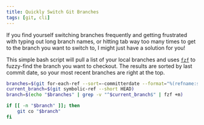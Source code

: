 ```yaml
---
title: Quickly Switch Git Branches
tags: [git, cli]
---
```


If you find yourself switching branches frequently and getting frustrated
with typing out long branch names, or hitting tab way too many times to get
to the branch you want to switch to, I might just have a solution for you!

This simple bash script will pull a list of your local branches and uses
[`fzf`](https://github.com/junegunn/fzf) to fuzzy-find the branch you want
to checkout. The results are sorted by last commit date, so your most
recent branches are right at the top.

```bash showLineNumbers
branches=$(git for-each-ref --sort=-committerdate --format="%(refname:short)" refs/heads/)
current_branch=$(git symbolic-ref --short HEAD)
branch=$(echo "$branches" | grep -v "^$current_branch$" | fzf +m)

if [[ -n "$branch" ]]; then
	git co "$branch"
fi
```
